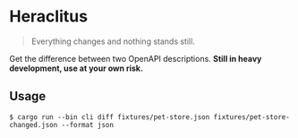 # Heraclitus

> Everything changes and nothing stands still.

Get the difference between two OpenAPI descriptions. **Still in heavy development, use at your own risk.**

## Usage

```shell
$ cargo run --bin cli diff fixtures/pet-store.json fixtures/pet-store-changed.json --format json
```
